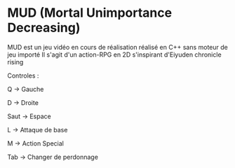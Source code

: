# MUD (Mortal Unimportance Decreasing)
MUD est un jeu vidéo en cours de réalisation réalisé en C++ sans moteur de jeu importé
Il s'agit d'un action-RPG en 2D s'inspirant d'Eiyuden chronicle rising

Controles :

Q -> Gauche

D -> Droite

Saut -> Espace

L -> Attaque de base

M -> Action Special

Tab -> Changer de perdonnage
